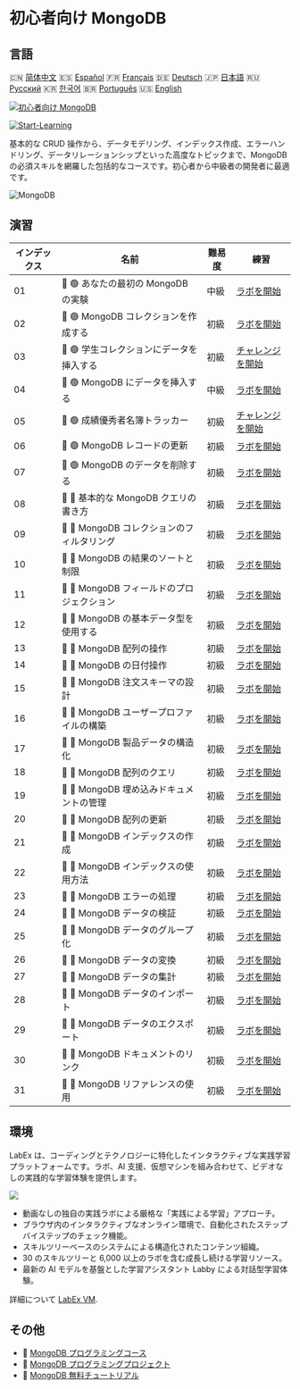 # 初心者向け MongoDB

## 言語

🇨🇳 [简体中文](README_zh.md) 🇪🇸 [Español](README_es.md) 🇫🇷 [Français](README_fr.md) 🇩🇪 [Deutsch](README_de.md) 🇯🇵 [日本語](README_ja.md) 🇷🇺 [Русский](README_ru.md) 🇰🇷 [한국어](README_ko.md) 🇧🇷 [Português](README_pt.md) 🇺🇸 [English](README.md) 

[![初心者向け MongoDB](https://cover-creator.labex.io/mongodb-for-beginners.png?lang=ja)](https://labex.io/ja/courses/mongodb-for-beginners)

[![Start-Learning](https://img.shields.io/badge/Start-Learning-whitesmoke?style=for-the-badge)](https://labex.io/ja/courses/mongodb-for-beginners)

基本的な CRUD 操作から、データモデリング、インデックス作成、エラーハンドリング、データリレーションシップといった高度なトピックまで、MongoDB の必須スキルを網羅した包括的なコースです。初心者から中級者の開発者に最適です。

![MongoDB](https://img.shields.io/badge/MongoDB-whitesmoke?style=for-the-badge&logo=mongodb)


## 演習

|   インデックス | 名前                                       | 難易度   | 練習                                                                                                                         |
|----------------|--------------------------------------------|----------|------------------------------------------------------------------------------------------------------------------------------|
|             01 | 📖 🟢 あなたの最初の MongoDB の実験        | 中級     | <a target='_blank' href='https://labex.io/ja/tutorials/mongodb-your-first-mongodb-lab-420660'>ラボを開始</a>                 |
|             02 | 📖 🟢 MongoDB コレクションを作成する       | 初級     | <a target='_blank' href='https://labex.io/ja/tutorials/mongodb-create-mongodb-collection-420695'>ラボを開始</a>              |
|             03 | 🎯 🟢 学生コレクションにデータを挿入する   | 初級     | <a target='_blank' href='https://labex.io/ja/tutorials/mongodb-populate-the-students-collection-425481'>チャレンジを開始</a> |
|             04 | 📖 🟢 MongoDB にデータを挿入する           | 中級     | <a target='_blank' href='https://labex.io/ja/tutorials/mongodb-insert-data-in-mongodb-420696'>ラボを開始</a>                 |
|             05 | 🎯 🟢 成績優秀者名簿トラッカー             | 初級     | <a target='_blank' href='https://labex.io/ja/tutorials/mongodb-honor-roll-tracker-425476'>チャレンジを開始</a>               |
|             06 | 📖 🟢 MongoDB レコードの更新               | 初級     | <a target='_blank' href='https://labex.io/ja/tutorials/mongodb-update-mongodb-records-420823'>ラボを開始</a>                 |
|             07 | 📖 🟢 MongoDB のデータを削除する           | 初級     | <a target='_blank' href='https://labex.io/ja/tutorials/mongodb-delete-mongodb-data-420822'>ラボを開始</a>                    |
|             08 | 📖 🔵 基本的な MongoDB クエリの書き方      | 初級     | <a target='_blank' href='https://labex.io/ja/tutorials/mongodb-write-basic-mongodb-queries-420824'>ラボを開始</a>            |
|             09 | 📖 🔵 MongoDB コレクションのフィルタリング | 初級     | <a target='_blank' href='https://labex.io/ja/tutorials/mongodb-filter-mongodb-collections-421806'>ラボを開始</a>             |
|             10 | 📖 🔵 MongoDB の結果のソートと制限         | 初級     | <a target='_blank' href='https://labex.io/ja/tutorials/mongodb-sort-and-limit-mongodb-results-421807'>ラボを開始</a>         |
|             11 | 📖 🔵 MongoDB フィールドのプロジェクション | 初級     | <a target='_blank' href='https://labex.io/ja/tutorials/mongodb-project-mongodb-fields-422089'>ラボを開始</a>                 |
|             12 | 📖 🔵 MongoDB の基本データ型を使用する     | 初級     | <a target='_blank' href='https://labex.io/ja/tutorials/mongodb-use-mongodb-basic-types-422097'>ラボを開始</a>                |
|             13 | 📖 🔵 MongoDB 配列の操作                   | 初級     | <a target='_blank' href='https://labex.io/ja/tutorials/mongodb-handle-mongodb-arrays-422084'>ラボを開始</a>                  |
|             14 | 📖 🔵 MongoDB の日付操作                   | 初級     | <a target='_blank' href='https://labex.io/ja/tutorials/mongodb-work-with-mongodb-dates-422101'>ラボを開始</a>                |
|             15 | 📖 🔵 MongoDB 注文スキーマの設計           | 初級     | <a target='_blank' href='https://labex.io/ja/tutorials/mongodb-design-mongodb-order-schema-422080'>ラボを開始</a>            |
|             16 | 📖 🔵 MongoDB ユーザープロファイルの構築   | 初級     | <a target='_blank' href='https://labex.io/ja/tutorials/mongodb-build-mongodb-user-profiles-422077'>ラボを開始</a>            |
|             17 | 📖 🔵 MongoDB 製品データの構造化           | 初級     | <a target='_blank' href='https://labex.io/ja/tutorials/mongodb-structure-mongodb-product-data-422092'>ラボを開始</a>         |
|             18 | 📖 🔵 MongoDB 配列のクエリ                 | 初級     | <a target='_blank' href='https://labex.io/ja/tutorials/mongodb-query-mongodb-arrays-422090'>ラボを開始</a>                   |
|             19 | 📖 🔵 MongoDB 埋め込みドキュメントの管理   | 初級     | <a target='_blank' href='https://labex.io/ja/tutorials/mongodb-manage-mongodb-embedded-docs-422088'>ラボを開始</a>           |
|             20 | 📖 🔵 MongoDB 配列の更新                   | 初級     | <a target='_blank' href='https://labex.io/ja/tutorials/mongodb-update-mongodb-arrays-422095'>ラボを開始</a>                  |
|             21 | 📖 🔵 MongoDB インデックスの作成           | 初級     | <a target='_blank' href='https://labex.io/ja/tutorials/mongodb-create-mongodb-indexes-422078'>ラボを開始</a>                 |
|             22 | 📖 🔵 MongoDB インデックスの使用方法       | 初級     | <a target='_blank' href='https://labex.io/ja/tutorials/mongodb-use-mongodb-indexes-422098'>ラボを開始</a>                    |
|             23 | 📖 🔵 MongoDB エラーの処理                 | 初級     | <a target='_blank' href='https://labex.io/ja/tutorials/mongodb-handle-mongodb-errors-422085'>ラボを開始</a>                  |
|             24 | 📖 🔵 MongoDB データの検証                 | 初級     | <a target='_blank' href='https://labex.io/ja/tutorials/mongodb-validate-mongodb-data-422100'>ラボを開始</a>                  |
|             25 | 📖 🔵 MongoDB データのグループ化           | 初級     | <a target='_blank' href='https://labex.io/ja/tutorials/mongodb-group-mongodb-data-422083'>ラボを開始</a>                     |
|             26 | 📖 🔵 MongoDB データの変換                 | 初級     | <a target='_blank' href='https://labex.io/ja/tutorials/mongodb-transform-mongodb-data-422094'>ラボを開始</a>                 |
|             27 | 📖 🔵 MongoDB データの集計                 | 初級     | <a target='_blank' href='https://labex.io/ja/tutorials/mongodb-summarize-mongodb-data-422093'>ラボを開始</a>                 |
|             28 | 📖 🔵 MongoDB データのインポート           | 初級     | <a target='_blank' href='https://labex.io/ja/tutorials/mongodb-import-mongodb-data-422086'>ラボを開始</a>                    |
|             29 | 📖 🔵 MongoDB データのエクスポート         | 初級     | <a target='_blank' href='https://labex.io/ja/tutorials/mongodb-export-mongodb-data-422081'>ラボを開始</a>                    |
|             30 | 📖 🔵 MongoDB ドキュメントのリンク         | 初級     | <a target='_blank' href='https://labex.io/ja/tutorials/mongodb-link-mongodb-documents-422087'>ラボを開始</a>                 |
|             31 | 📖 🔵 MongoDB リファレンスの使用           | 初級     | <a target='_blank' href='https://labex.io/ja/tutorials/mongodb-use-mongodb-references-422099'>ラボを開始</a>                 |

## 環境

LabEx は、コーディングとテクノロジーに特化したインタラクティブな実践学習プラットフォームです。ラボ、AI 支援、仮想マシンを組み合わせて、ビデオなしの実践的な学習体験を提供します。

![](https://tutorial-screenshot.getvm.io/images/vm-1725247253.png)

- 動画なしの独自の実践ラボによる厳格な「実践による学習」アプローチ。
- ブラウザ内のインタラクティブなオンライン環境で、自動化されたステップバイステップのチェック機能。
- スキルツリーベースのシステムによる構造化されたコンテンツ組織。
- 30 のスキルツリーと 6,000 以上のラボを含む成長し続ける学習リソース。
- 最新の AI モデルを基盤とした学習アシスタント Labby による対話型学習体験。

詳細について [LabEx VM](https://support.labex.io/using-labex/virtual-machine).

## その他

- 🔗 [MongoDB プログラミングコース](https://github.com/labex-labs/awesome-programming-courses)
- 🔗 [MongoDB プログラミングプロジェクト](https://github.com/labex-labs/awesome-programming-projects)
- 🔗 [MongoDB 無料チュートリアル](https://github.com/labex-labs/mongodb-free-tutorials)

